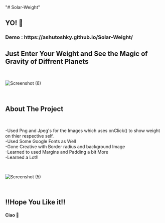 "# Solar-Weight" 

<h2> YO! 🤟</h2>

<h3>Demo : https://ashutoshky.github.io/Solar-Weight/ </h3>

<h2>Just Enter Your Weight and See the Magic of Gravity of Diffrent Planets</h2>

<br>

![Screenshot (6)](https://user-images.githubusercontent.com/71917947/190465418-2569cf41-fa4f-44a6-a6be-96c892ba87d3.png)

<br>

##  About The Project

<br>

-Used Png and Jpeg's for the Images which uses onClick() to show weight on thier respective self.<br>
-Used Some Google Fonts as Well<br>
-Gone Creative with Border radius and background Image<br>
-Learned to used Margins and Padding a bit More<br>
-Learned a Lot!!<br>

<br>

![Screenshot (5)](https://user-images.githubusercontent.com/71917947/190463119-1cab0222-8dde-455a-9618-5cf33121da7c.png)

<br>

<h2>!!Hope You Like it!!</h2>

#### Ciao 👋 <br>
